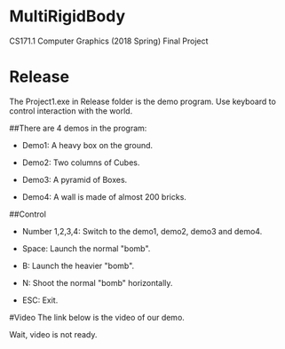 # MultiRigidBody
CS171.1 Computer Graphics (2018 Spring) Final Project

# Release 
The Project1.exe in Release folder is the demo program. Use keyboard to control interaction with the world.

##There are 4 demos in the program:

* Demo1: A heavy box on the ground.

* Demo2: Two columns of Cubes.

* Demo3: A pyramid of Boxes.

* Demo4: A wall is made of almost 200 bricks.

##Control

* Number 1,2,3,4: Switch to the demo1, demo2, demo3 and demo4.

* Space: Launch the normal "bomb".

* B: Launch the heavier "bomb".

* N: Shoot the normal "bomb" horizontally.

* ESC: Exit.

#Video
The link below is the video of our demo.

Wait, video is not ready.
